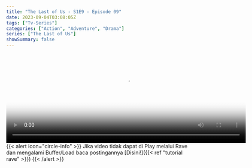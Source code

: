 ```yaml
---
title: "The Last of Us - S1E9 - Episode 09"
date: 2023-09-04T03:08:05Z
tags: ["Tv-Series"]
categories: ["Action", "Adventure", "Drama"]
series: ["The Last of Us"]
showSummary: false
---
```


<video id="video-2" 
class="art-preview lazy video-js vjs-default-skin vjs-big-play-centered" 
controls preload="auto" 
width="640" 
height="240" 
poster="https://www.themoviedb.org/t/p/original/evjLWu39VfktjeO7y5g74HU6vMq.jpg" 
data-setup='{ "example_option": true, "width": "auto", "height": "auto", "techOrder": ["html5","flash"] }' 
onseeked="true"> <source src="https://kp3d-my.sharepoint.com/personal/ryoo_kp3d_onmicrosoft_com/_layouts/15/download.aspx?share=EcSJaxgbrplHpEBJ1dqaLUgBbr9J8fiF-q7AIUE0HGvGrg" type='video/mp4'>
</video>
<br>
{{< alert icon="circle-info" >}}
Jika video tidak dapat di Play melalui Rave dan mengalami Buffer/Load baca postingannya [Disini!]({{< ref "tutorial rave" >}})
{{< /alert >}}

